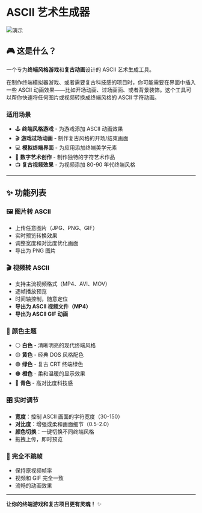 # ASCII 艺术生成器

![演示](图.gif)

## 🎮 这是什么？

一个专为**终端风格游戏**和**复古动画**设计的 ASCII 艺术生成工具。

在制作终端模拟器游戏、或者需要复古科技感的项目时，你可能需要在界面中插入一些 ASCII 动画效果——比如开场动画、过场画面、或者背景装饰。这个工具可以帮你快速将任何图片或视频转换成终端风格的 ASCII 字符动画。

### 适用场景

- 🕹️ **终端风格游戏** - 为游戏添加 ASCII 动画效果
- 🎬 **游戏过场动画** - 制作复古风格的开场/结束画面
- 💻 **模拟终端界面** - 为应用添加终端美学元素
- 🎨 **数字艺术创作** - 制作独特的字符艺术作品
- 📺 **复古视频效果** - 为视频添加 80-90 年代终端风格

---

## ✨ 功能列表

### 🖼️ **图片转 ASCII**
- 上传任意图片（JPG、PNG、GIF）
- 实时预览转换效果
- 调整宽度和对比度优化画面
- 导出为 PNG 图片

### 🎬 **视频转 ASCII**
- 支持主流视频格式（MP4、AVI、MOV）
- 逐帧播放预览
- 时间轴控制，随意定位
- **导出为 ASCII 视频文件（MP4）**
- **导出为 ASCII GIF 动画**

### 🎨 **颜色主题**
- ⚪ **白色** - 清晰明亮的现代终端风格
- 🟡 **黄色** - 经典 DOS 风格配色
- 🟢 **绿色** - 复古 CRT 终端绿色
- 🟠 **橙色** - 柔和温暖的显示效果
- 🔵 **青色** - 高对比度科技感

### 🎛️ **实时调节**
- **宽度**：控制 ASCII 画面的字符宽度（30-150）
- **对比度**：增强或柔和画面细节（0.5-2.0）
- **颜色切换**：一键切换不同终端风格
- 拖拽上传，即时预览

### 🎯 **完全不跳帧**
- 保持原视频帧率
- 视频和 GIF 完全一致
- 流畅的动画效果

---

**让你的终端游戏和复古项目更有灵魂！** ✨

